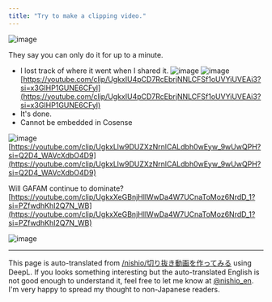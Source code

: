 ```yaml
---
title: "Try to make a clipping video."
---
```


![image](https://gyazo.com/8f1675ed0fb4c2e346f3e8e57fc7535b/thumb/1000)

They say you can only do it for up to a minute.
- I lost track of where it went when I shared it.
![image](https://gyazo.com/b303a177c27cb1c1325925e3d0a40a9c/thumb/1000)
![image](https://gyazo.com/3849efc10a8215147652a73946586894/thumb/1000)
[https://youtube.com/clip/UgkxIU4pCD7RcEbrjNNLCFSf1oUVYiUVEAi3?si=x3GIHP1GUNE6CFyl](https://youtube.com/clip/UgkxIU4pCD7RcEbrjNNLCFSf1oUVYiUVEAi3?si=x3GIHP1GUNE6CFyl)
- It's done.
- Cannot be embedded in Cosense

![image](https://gyazo.com/cbbfb35fd78086d0f1cde2d6d7c3efb0/thumb/1000)
[https://youtube.com/clip/UgkxLlw9DUZXzNrnlCALdbh0wEyw_9wUwQPH?si=Q2D4_WAVcXdbO4D9](https://youtube.com/clip/UgkxLlw9DUZXzNrnlCALdbh0wEyw_9wUwQPH?si=Q2D4_WAVcXdbO4D9)

Will GAFAM continue to dominate?
[https://youtube.com/clip/UgkxXeGBnjHllWwDa4W7UCnaToMoz6NrdD_1?si=PZfwdhKhI2Q7N_WB](https://youtube.com/clip/UgkxXeGBnjHllWwDa4W7UCnaToMoz6NrdD_1?si=PZfwdhKhI2Q7N_WB)

![image](https://gyazo.com/3e219ea8153104fc34600c199e9807bb/thumb/1000)

---
This page is auto-translated from [/nishio/切り抜き動画を作ってみる](https://scrapbox.io/nishio/切り抜き動画を作ってみる) using DeepL. If you looks something interesting but the auto-translated English is not good enough to understand it, feel free to let me know at [@nishio_en](https://twitter.com/nishio_en). I'm very happy to spread my thought to non-Japanese readers.